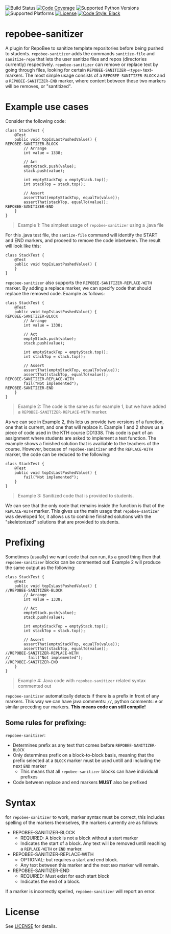 ![Build Status](https://github.com/repobee/repobee-sanitizer/workflows/tests/badge.svg)
[![Code Coverage](https://codecov.io/gh/repobee/repobee-sanitizer/branch/master/graph/badge.svg)](https://codecov.io/gh/repobee/repobee-sanitizer)
![Supported Python Versions](https://img.shields.io/badge/python-3.6%2C%203.7%2C%203.8-blue.svg)
![Supported Platforms](https://img.shields.io/badge/platforms-Linux%2C%20macOS-blue.svg)
[![License](https://img.shields.io/badge/license-MIT-blue.svg)](LICENSE)
[![Code Style: Black](https://img.shields.io/badge/code%20style-black-000000.svg)](https://github.com/ambv/black)

# repobee-sanitizer
A plugin for RepoBee to sanitize template repositories before being pushed to students.
`repobee-sanitizer` adds the commands `sanitize-file` and `sanitize-repo` that lets the user sanitize files and repos (directories currently) respectively.
`repobee-sanitizer` can remove or replace text by going through files, looking for certain `REPOBEE-SANITIZER-<type>` text-markers. The most simple usage consists of a `REPOBEE-SANITIZER-BLOCK` and a `REPOBEE-SANITIZER-END` marker, where content between these two markers will be removes, or "santitized".

# Example use cases
Consider the following code:

```
class StackTest {
    @Test
    public void topIsLastPushedValue() {
REPOBEE-SANITIZER-BLOCK
        // Arrange
        int value = 1338;

        // Act
        emptyStack.push(value);
        stack.push(value);

        int emptyStackTop = emptyStack.top();
        int stackTop = stack.top();

        // Assert
        assertThat(emptyStackTop, equalTo(value));
        assertThat(stackTop, equalTo(value));
REPOBEE-SANITIZER-END
    }
}
```
>Example 1: The simplest usage of `repobee-sanitizer` using a .java file

For this .java test file, the `santize-file` command will identify the START and END markers, and proceed to remove the code inbetween. The result will look like this:

```
class StackTest {
    @Test
    public void topIsLastPushedValue() {
    }
}
```

`repobee-sanitizer` also supports the `REPOBEE-SANITIZER-REPLACE-WITH` marker. By adding a replace marker, we can specify code that should replace the removed code. Example as follows:

````
class StackTest {
    @Test
    public void topIsLastPushedValue() {
REPOBEE-SANITIZER-BLOCK
        // Arrange
        int value = 1338;

        // Act
        emptyStack.push(value);
        stack.push(value);

        int emptyStackTop = emptyStack.top();
        int stackTop = stack.top();

        // Assert
        assertThat(emptyStackTop, equalTo(value));
        assertThat(stackTop, equalTo(value));
REPOBEE-SANITIZER-REPLACE-WITH
        fail("Not implemented");
REPOBEE-SANITIZER-END
    }
}
````
> Example 2: The code is the same as for example 1, but we have added a `REPOBEE-SANITIZER-REPLACE-WITH` marker.

As we can see in Example 2, this lets us provide two versions of a function, one that is current, and one that will replace it. Example 1 and 2 shows us a piece of code used in the KTH course DD1338. This code is part of an assignment where students are asked to implement a test function. The example shows a finished solution that is availiable to the teachers of the course. However, because of `repobee-sanitizer` and the `REPLACE-WITH` marker, the code can be reduced to the following:

````
class StackTest {
    @Test
    public void topIsLastPushedValue() {
        fail("Not implemented");
    }
}
````

> Example 3: Sanitized code that is provided to students.

We can see that the only code that remains inside the function is that of the `REPLACE-WITH` marker. This gives us the main usage that `repobee-santizer` was developed for, it allows us to combine finished solutions with the "skeletonized" solutions that are provided to students.

# Prefixing
Sometimes (usually) we want code that can run, its a good thing then that `repobee-sanitizer` blocks can be commented out! Example 2 will produce the same output as the following:

````
class StackTest {
    @Test
    public void topIsLastPushedValue() {
//REPOBEE-SANITIZER-BLOCK
        // Arrange
        int value = 1338;

        // Act
        emptyStack.push(value);
        stack.push(value);

        int emptyStackTop = emptyStack.top();
        int stackTop = stack.top();

        // Assert
        assertThat(emptyStackTop, equalTo(value));
        assertThat(stackTop, equalTo(value));
//REPOBEE-SANITIZER-REPLACE-WITH
//        fail("Not implemented");
//REPOBEE-SANITIZER-END
    }
}
````
> Example 4: Java code with `repobee-sanitizer` related syntax commented out

`repobee-sanitizer` automatically detects if there is a prefix in front of any markers. This way we can have java comments: `//`, python comments: `#` or similar preceding our markers. **This means code can still compile!**

## Some rules for prefixing:

`repobee-sanitizer`:
* Determines prefix as any text that comes before `REPOBEE-SANITIZER-BLOCK`
* Only determines prefix on a block-to-block basis, meaning that the prefix selected at a `BLOCK` marker must be used untill and including the next `END` marker
    * This means that all `repobee-sanitizer` blocks can have individuall prefixes
* Code between replace and end markers **MUST** also be prefixed


# Syntax
for `repobee-sanitizer` to work, marker syntax must be correct, this includes spelling of the markers themselves, the markers currently are as follows:

- REPOBEE-SANITIZER-BLOCK
    - REQUIRED: A block is not a block without a start marker
    - Indicates the start of a block. Any text will be removed untill reaching a `REPLACE-WITH` or `END` marker.
- REPOBEE-SANITIZER-REPLACE-WITH
    - OPTIONAL: but requires a start and end block.
    - Any text between this marker and the next `END` marker will remain.
- REPOBEE-SANITIZER-END
    - REQUIRED: Must exist for each start block
    - Indicates the end of a block.

If a marker is incorrectly spelled, `repobee-sanitizer` will report an error.

# License
See [LICENSE](LICENSE) for details.
